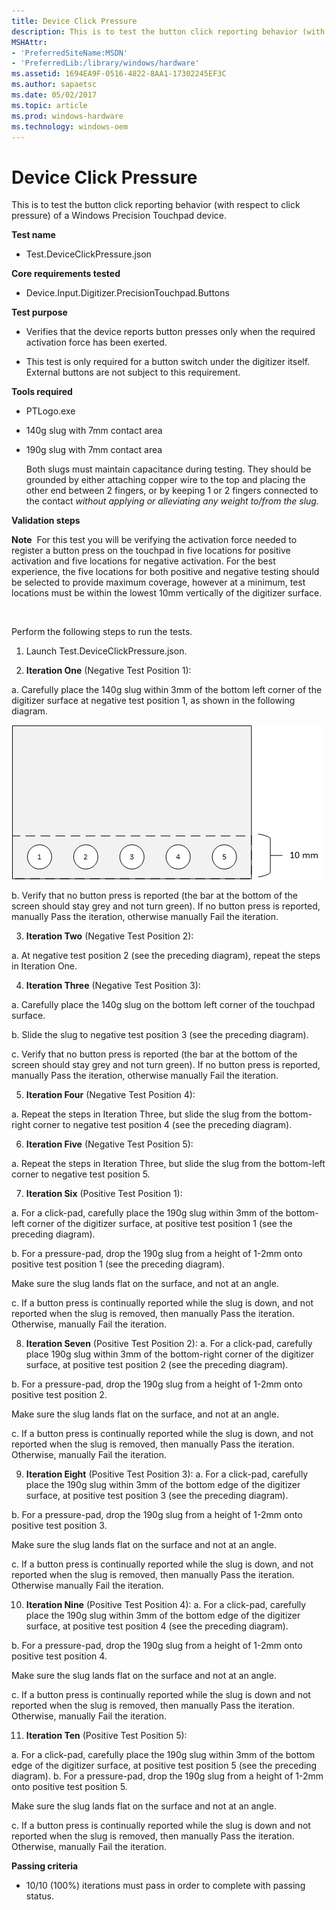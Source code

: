 ```yaml
---
title: Device Click Pressure
description: This is to test the button click reporting behavior (with respect to click pressure) of a Windows Precision Touchpad device.
MSHAttr:
- 'PreferredSiteName:MSDN'
- 'PreferredLib:/library/windows/hardware'
ms.assetid: 1694EA9F-0516-4822-8AA1-17302245EF3C
ms.author: sapaetsc
ms.date: 05/02/2017
ms.topic: article
ms.prod: windows-hardware
ms.technology: windows-oem
---
```


# Device Click Pressure


This is to test the button click reporting behavior (with respect to click pressure) of a Windows Precision Touchpad device.

**Test name**

-   Test.DeviceClickPressure.json

**Core requirements tested**

-   Device.Input.Digitizer.PrecisionTouchpad.Buttons

**Test purpose**

-   Verifies that the device reports button presses only when the required activation force has been exerted.

-   This test is only required for a button switch under the digitizer itself. External buttons are not subject to this requirement.

**Tools required**

-   PTLogo.exe

-   140g slug with 7mm contact area

-   190g slug with 7mm contact area

    Both slugs must maintain capacitance during testing. They should be grounded by either attaching copper wire to the top and placing the other end between 2 fingers, or by keeping 1 or 2 fingers connected to the contact *without applying or alleviating any weight to/from the slug.*

**Validation steps**

**Note**  For this test you will be verifying the activation force needed to register a button press on the touchpad in five locations for positive activation and five locations for negative activation. For the best experience, the five locations for both positive and negative testing should be selected to provide maximum coverage, however at a minimum, test locations must be within the lowest 10mm vertically of the digitizer surface.

 

Perform the following steps to run the tests.

1. Launch Test.DeviceClickPressure.json.

2. **Iteration One** (Negative Test Position 1):

a. Carefully place the 140g slug within 3mm of the bottom left corner of the digitizer surface at negative test position 1, as shown in the following diagram.

![a diagram from the device click pressure test, showing the recommended test area for negative activation.](../images/precision-test-device-click.png)

b. Verify that no button press is reported (the bar at the bottom of the screen should stay grey and not turn green). If no button press is reported, manually Pass the iteration, otherwise manually Fail the iteration.

3. **Iteration Two** (Negative Test Position 2):

a. At negative test position 2 (see the preceding diagram), repeat the steps in Iteration One.

4. **Iteration Three** (Negative Test Position 3):

a. Carefully place the 140g slug on the bottom left corner of the touchpad surface.

b. Slide the slug to negative test position 3 (see the preceding diagram).

c. Verify that no button press is reported (the bar at the bottom of the screen should stay grey and not turn green). If no button press is reported, manually Pass the iteration, otherwise manually Fail the iteration.

5. **Iteration Four** (Negative Test Position 4):

a. Repeat the steps in Iteration Three, but slide the slug from the bottom-right corner to negative test position 4 (see the preceding diagram).

6. **Iteration Five** (Negative Test Position 5):

a. Repeat the steps in Iteration Three, but slide the slug from the bottom-left corner to negative test position 5.

7. **Iteration Six** (Positive Test Position 1):

a. For a click-pad, carefully place the 190g slug within 3mm of the bottom-left corner of the digitizer surface, at positive test position 1 (see the preceding diagram).

b. For a pressure-pad, drop the 190g slug from a height of 1-2mm onto positive test position 1 (see the preceding diagram).

Make sure the slug lands flat on the surface, and not at an angle.

c. If a button press is continually reported while the slug is down, and not reported when the slug is removed, then manually Pass the iteration. Otherwise, manually Fail the iteration.

8. **Iteration Seven** (Positive Test Position 2):
a. For a click-pad, carefully place 190g slug within 3mm of the bottom-right corner of the digitizer surface, at positive test position 2 (see the preceding diagram).

b. For a pressure-pad, drop the 190g slug from a height of 1-2mm onto positive test position 2.

Make sure the slug lands flat on the surface, and not at an angle.

c. If a button press is continually reported while the slug is down, and not reported when the slug is removed, then manually Pass the iteration. Otherwise, manually Fail the iteration.

9. **Iteration Eight** (Positive Test Position 3):
a. For a click-pad, carefully place the 190g slug within 3mm of the bottom edge of the digitizer surface, at positive test position 3 (see the preceding diagram).

b. For a pressure-pad, drop the 190g slug from a height of 1-2mm onto positive test position 3.

Make sure the slug lands flat on the surface and not at an angle.

c. If a button press is continually reported while the slug is down, and not reported when the slug is removed, then manually Pass the iteration. Otherwise manually Fail the iteration.

10. **Iteration Nine** (Positive Test Position 4):
a. For a click-pad, carefully place the 190g slug within 3mm of the bottom edge of the digitizer surface, at positive test position 4 (see the preceding diagram).

b. For a pressure-pad, drop the 190g slug from a height of 1-2mm onto positive test position 4.

Make sure the slug lands flat on the surface and not at an angle.

c. If a button press is continually reported while the slug is down and not reported when the slug is removed, then manually Pass the iteration. Otherwise, manually Fail the iteration.

11. **Iteration Ten** (Positive Test Position 5):

a. For a click-pad, carefully place the 190g slug within 3mm of the bottom edge of the digitizer surface, at positive test position 5 (see the preceding diagram).
b. For a pressure-pad, drop the 190g slug from a height of 1-2mm onto positive test position 5.

Make sure the slug lands flat on the surface and not at an angle.

c. If a button press is continually reported while the slug is down and not reported when the slug is removed, then manually Pass the iteration. Otherwise, manually Fail the iteration.

**Passing criteria**

-   10/10 (100%) iterations must pass in order to complete with passing status.

 

 






